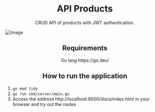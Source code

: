 <h1 align="center"> API Products </h1>

<p align="center"> CRUD API of products with JWT authentication.</p>
<p> </p>

![image](https://github.com/patyumi/api-products/assets/49499091/c8764e93-ce7d-41e8-abbc-565076852082)

<p> </p>

<h2 align="center"> Requirements </h2>

<p align="center"> Go lang https://go.dev/ </p>

<h2 align="center"> How to run the application </h2>

1. `go mod tidy`
2. `go run cmd/server/main.go`
3. Access the address http://localhost:8000/docs/index.html in your browser and try out the routes
